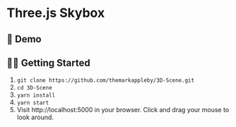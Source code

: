 # Three.js Skybox

## 👀 Demo

## 🏃‍♂️ Getting Started

1. `git clone https://github.com/themarkappleby/3D-Scene.git`
1. `cd 3D-Scene`
1. `yarn install`
1. `yarn start`
1. Visit http://localhost:5000 in your browser. Click and drag your mouse to look around.
